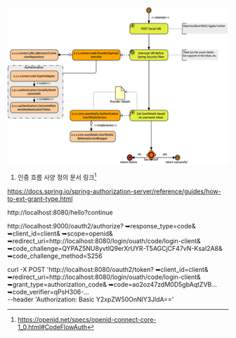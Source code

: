 ![img.png](img.png)


1. 인증 흐름 사양 정의 문서 링크[^1]

https://docs.spring.io/spring-authorization-server/reference/guides/how-to-ext-grant-type.html

[^1]: https://openid.net/specs/openid-connect-core-1_0.html#CodeFlowAuth

http://localhost:8080/hello?continue

http://localhost:9000/oauth2/authorize?
➥response_type=code&
➥client_id=client&
➥scope=openid&
➥redirect_uri=http://localhost:8080/login/ouath/code/login-client&
➥code_challenge=QYPAZ5NU8yvtlQ9erXrUYR-T5AGCjCF47vN-KsaI2A8&
➥code_challenge_method=S256

curl -X POST 'http://localhost:8080/oauth2/token?
➥client_id=client&
➥redirect_uri=http://localhost:8080/login/ouath/code/login-client&
➥grant_type=authorization_code&
➥code=ao2oz47zdM0D5gbAqtZVB…
➥code_verifier=qPsH306-… \
--header 'Authorization: Basic Y2xpZW50OnNlY3JldA=='